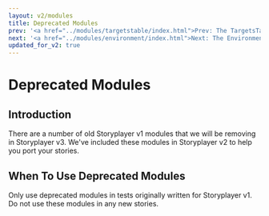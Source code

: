 ```yaml
---
layout: v2/modules
title: Deprecated Modules
prev: '<a href="../modules/targetstable/index.html">Prev: The TargetsTable Module</a>'
next: '<a href="../modules/environment/index.html">Next: The Environment Module</a>'
updated_for_v2: true
---
```

# Deprecated Modules

## Introduction

There are a number of old Storyplayer v1 modules that we will be removing in Storyplayer v3. We've included these modules in Storyplayer v2 to help you port your stories.

## When To Use Deprecated Modules

Only use deprecated modules in tests originally written for Storyplayer v1. Do not use these modules in any new stories.